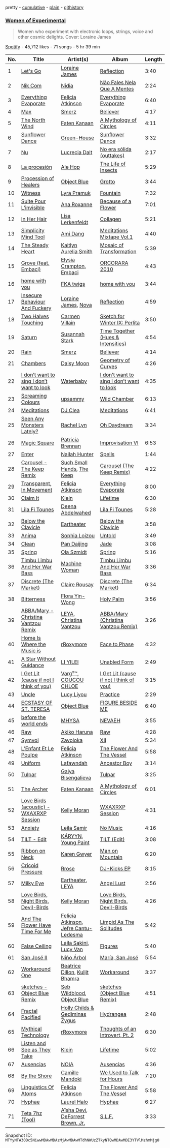 pretty - [cumulative](/playlists/cumulative/37i9dQZF1DWY7uXxMycXfq.md) - [plain](/playlists/plain/37i9dQZF1DWY7uXxMycXfq) - [githistory](https://github.githistory.xyz/mackorone/spotify-playlist-archive/blob/main/playlists/plain/37i9dQZF1DWY7uXxMycXfq)

### [Women of Experimental](https://open.spotify.com/playlist/37i9dQZF1DWY7uXxMycXfq)

> Women who experiment with electronic loops, strings, voice and other cosmic delights\. Cover: Loraine James

[Spotify](https://open.spotify.com/user/spotify) - 45,712 likes - 71 songs - 5 hr 39 min

| No. | Title | Artist(s) | Album | Length |
|---|---|---|---|---|
| 1 | [Let's Go](https://open.spotify.com/track/4eCQi9aVaAWfOnEYEAv3jo) | [Loraine James](https://open.spotify.com/artist/536qHynzDH1QviwhWY9dE3) | [Reflection](https://open.spotify.com/album/38kEdQNfhtwWShFqiqCnt7) | 3:40 |
| 2 | [Nik Com](https://open.spotify.com/track/1Oxf4JleXC7UfIzu0OfQto) | [Nídia](https://open.spotify.com/artist/3BKX2WA8UjZgTIJ2juyQ7G) | [Não Fales Nela Que A Mentes](https://open.spotify.com/album/37k7KzGQIMEnoxD15qq4uL) | 2:24 |
| 3 | [Everything Evaporate](https://open.spotify.com/track/4Ne6Wt5fYHbx3SvTUfr3kR) | [Felicia Atkinson](https://open.spotify.com/artist/5YQURNvswNpWWUWyeNT7we) | [Everything Evaporate](https://open.spotify.com/album/1wKKrYxulFvFe0JUtK5rzC) | 6:40 |
| 4 | [Max](https://open.spotify.com/track/7aWWOiX3LsB80ozbNTSTZb) | [Smerz](https://open.spotify.com/artist/1f8PlfSHEW6fHnILSzm8dI) | [Believer](https://open.spotify.com/album/6L0IdiiAC6ELOGyksKclzn) | 4:17 |
| 5 | [The North Wind](https://open.spotify.com/track/7mc9nqCeNB2gBYoR891KVv) | [Faten Kanaan](https://open.spotify.com/artist/6Jz6XSRQjWHHmdkR2myjjy) | [A Mythology of Circles](https://open.spotify.com/album/0nHy9AEVP4FZcAYHLQHSNz) | 4:11 |
| 6 | [Sunflower Dance](https://open.spotify.com/track/0J9G8MIixgpRmMzS1Xub89) | [Green\-House](https://open.spotify.com/artist/0M6QGBKWICr8dxhh3UJW45) | [Sunflower Dance](https://open.spotify.com/album/5yJ5fcocAccpi4thCNl20p) | 3:32 |
| 7 | [Nu](https://open.spotify.com/track/3eWbA4o2BLC6agL6qCX4XW) | [Lucrecia Dalt](https://open.spotify.com/artist/4LC4vkseYrSEDd6MjZvOO9) | [No era sólida \(outtakes\)](https://open.spotify.com/album/0JvL6zsb0RhvLcLu6E1QgU) | 2:17 |
| 8 | [La procesión](https://open.spotify.com/track/1n0op7KqijQJosc9lhuR0U) | [Ale Hop](https://open.spotify.com/artist/1Ef3JUYNrOM5JfOo9oThPV) | [The Life of Insects](https://open.spotify.com/album/0cmW9PUBl08bvqGHJtp2NT) | 5:29 |
| 9 | [Procession of Healers](https://open.spotify.com/track/4pAyfMSRdtIHmpejDSEvGg) | [Object Blue](https://open.spotify.com/artist/51rzklJj6mqBOEXOiOPqY7) | [Grotto](https://open.spotify.com/album/2FdzXxXyJCo6Wv2vGwirPA) | 3:44 |
| 10 | [Witness](https://open.spotify.com/track/3AxLMf1PoC2QLIt1DblwNv) | [Lyra Pramuk](https://open.spotify.com/artist/4nIgCJvBTi7M3pFn2ELhxm) | [Fountain](https://open.spotify.com/album/0fasH5TVfXvpzoYpFmemgL) | 7:32 |
| 11 | [Suite Pour L'invisible](https://open.spotify.com/track/5JTRbD6x9nnYh3mrrK3kcR) | [Ana Roxanne](https://open.spotify.com/artist/2fSBHYgZUSIQPolv5skG5I) | [Because of a Flower](https://open.spotify.com/album/4JShepplFefZ43GXoE4bRd) | 7:01 |
| 12 | [In Her Hair](https://open.spotify.com/track/76cA2zwvP6oZXMEMrx7jRV) | [Lisa Lerkenfeldt](https://open.spotify.com/artist/3famB97koyRfo502IWQjFL) | [Collagen](https://open.spotify.com/album/5DCzCJxAkCrd011i8CgZgx) | 5:21 |
| 13 | [Simplicity Mind Tool](https://open.spotify.com/track/0cm5sX3eKnZO9VcvcQynzh) | [Ami Dang](https://open.spotify.com/artist/1DAqw4sYHPmgHQ6gzOVDig) | [Meditations Mixtape Vol.1](https://open.spotify.com/album/1CWjlmNEbWC5SRAKugRTyy) | 4:40 |
| 14 | [The Steady Heart](https://open.spotify.com/track/3wByr14kH9QHQ6n7MSudK1) | [Kaitlyn Aurelia Smith](https://open.spotify.com/artist/6P86FLVAK4sxu8OhyQJBvH) | [Mosaic of Transformation](https://open.spotify.com/album/4yzxK85q3777m0q4ljE8aF) | 5:39 |
| 15 | [Grove \(feat\. Embaci\)](https://open.spotify.com/track/3lMDnW7GKJLZDBGiQ5iBDe) | [Elysia Crampton](https://open.spotify.com/artist/75v4Rn3SqXn6dmq2PFrRgN), [Embaci](https://open.spotify.com/artist/7lQGSAbIBqelsj0cSMiXIf) | [ORCORARA 2010](https://open.spotify.com/album/73UrLv10QDG3qA6zwGAxU9) | 4:43 |
| 16 | [home with you](https://open.spotify.com/track/1lofsKXY29reyN9j0doHFF) | [FKA twigs](https://open.spotify.com/artist/6nB0iY1cjSY1KyhYyuIIKH) | [home with you](https://open.spotify.com/album/3nLiYcMpeEOKzb5TzQcJer) | 3:44 |
| 17 | [Insecure Behaviour And Fuckery](https://open.spotify.com/track/2h9fLzxIzDBt4IuioZ1uNk) | [Loraine James](https://open.spotify.com/artist/536qHynzDH1QviwhWY9dE3), [Nova](https://open.spotify.com/artist/3rNhRAltBbferGhIGlZFmh) | [Reflection](https://open.spotify.com/album/38kEdQNfhtwWShFqiqCnt7) | 4:59 |
| 18 | [Two Halves Touching](https://open.spotify.com/track/63Ra6rlO5ybbsEDWOQ395S) | [Carmen Villain](https://open.spotify.com/artist/4Ps6q34DtWOueT2tJtwE5l) | [Sketch for Winter IX: Perlita](https://open.spotify.com/album/4v9uUlcfLWHzhZfmoTjAz8) | 3:50 |
| 19 | [Saturn](https://open.spotify.com/track/1VvsZ7IjtrZ08hm2kEQhVh) | [Susannah Stark](https://open.spotify.com/artist/33Sq6l1YFnUCRWeyYwsVIq) | [Time Together \(Hues & Intensities\)](https://open.spotify.com/album/6CEKHac7n0h7wfp1rmhQWK) | 4:54 |
| 20 | [Rain](https://open.spotify.com/track/39TidRGtvrLJm5m3Jt0D0J) | [Smerz](https://open.spotify.com/artist/1f8PlfSHEW6fHnILSzm8dI) | [Believer](https://open.spotify.com/album/6L0IdiiAC6ELOGyksKclzn) | 4:14 |
| 21 | [Chambers](https://open.spotify.com/track/1YgVmOzs8I1g02PRQ6U3O8) | [Daisy Moon](https://open.spotify.com/artist/0wSbJfUfDDmDmxOaIteZrs) | [Geometry of Curves](https://open.spotify.com/album/5RsnXjuGIOjG3AKTy3tngR) | 4:26 |
| 22 | [I don’t want to sing I don’t want to look](https://open.spotify.com/track/0aAdDwfuGO1X4wfC8ojpir) | [Waterbaby](https://open.spotify.com/artist/7rZM3S0PVEdLKpDLqtXIhx) | [I don’t want to sing I don’t want to look](https://open.spotify.com/album/6qxWy92KAn6uCgwUofBZl0) | 4:35 |
| 23 | [Screaming Colours](https://open.spotify.com/track/2tXEqUJploWqralhIPjmik) | [upsammy](https://open.spotify.com/artist/2orXY2oMFNUtiNrNMDyreV) | [Wild Chamber](https://open.spotify.com/album/7ow4bpiILldUbu975NRIx4) | 6:13 |
| 24 | [Meditations](https://open.spotify.com/track/1C8TMLXojWgI87vacwQD3J) | [DJ Clea](https://open.spotify.com/artist/5ZSGfblqHsmriplkJOoAWx) | [Meditations](https://open.spotify.com/album/1oTKZ4ittv2nOsAfi4r0X9) | 6:41 |
| 25 | [Seen Any Monsters Lately?](https://open.spotify.com/track/5Oqr3XF8VkOMYcZwud2Esp) | [Rachel Lyn](https://open.spotify.com/artist/7aI1w9YIJsFMyVpQivifbP) | [Oh Daydream](https://open.spotify.com/album/1eCWhDovH4FrjSSZpiLRpD) | 3:34 |
| 26 | [Magic Square](https://open.spotify.com/track/62vCBgw9yZcl7aMkovioOG) | [Patricia Brennan](https://open.spotify.com/artist/4Q7mKhsHlU8ku3jEL0oVee) | [Improvisation VI](https://open.spotify.com/album/44u2fyHj47YkM0MhDpFOW2) | 6:53 |
| 27 | [Enter](https://open.spotify.com/track/1E9TVyfXaEsiMHRO07Tvur) | [Nailah Hunter](https://open.spotify.com/artist/6j9xL4IBj8sZNjRiQhx8oF) | [Spells](https://open.spotify.com/album/7iW4kZa3sPooLX2VzgCVVe) | 1:44 |
| 28 | [Carousel \- The Keep Remix](https://open.spotify.com/track/3MT91VktYkeYXl3Oa3s7oi) | [Such Small Hands](https://open.spotify.com/artist/3AE296ekeJvGNsRQ7MZuAr), [The Keep](https://open.spotify.com/artist/4pVuGCnocXntPcLGQN5y3t) | [Carousel \(The Keep Remix\)](https://open.spotify.com/album/6YkF8diIHec5IQ2CAFAeLx) | 4:22 |
| 29 | [Transparent, In Movement](https://open.spotify.com/track/5Q2XN3tPkxtDegL1T1dvPX) | [Felicia Atkinson](https://open.spotify.com/artist/5YQURNvswNpWWUWyeNT7we) | [Everything Evaporate](https://open.spotify.com/album/1wKKrYxulFvFe0JUtK5rzC) | 8:00 |
| 30 | [Claim It](https://open.spotify.com/track/3uSjp9rT55R0WjPSfnoyT8) | [Klein](https://open.spotify.com/artist/6chuFWw4BmHxOc3X0cC8Ct) | [Lifetime](https://open.spotify.com/album/6vZszIMZ7Spzca3C7QSgaY) | 6:30 |
| 31 | [Lila Fi Tounes](https://open.spotify.com/track/3iu9CP00CI0RkU6r2O4MZ6) | [Deena Abdelwahed](https://open.spotify.com/artist/20fUkJZtm2I6zdIuj2XpgV) | [Lila Fi Tounes](https://open.spotify.com/album/6sWThyKtIXhYvRbd9Fdlch) | 5:28 |
| 32 | [Below the Clavicle](https://open.spotify.com/track/4GrERjAZbk3DYtcQS08rAg) | [Eartheater](https://open.spotify.com/artist/18ca9d5EU5R1AhVKPR1cm0) | [Below the Clavicle](https://open.spotify.com/album/5WCKKuHVvmFDEuT7qA6Cy6) | 3:58 |
| 33 | [Anima](https://open.spotify.com/track/57TCJWsAMaz9HRZs61A01w) | [Sophia Loizou](https://open.spotify.com/artist/35wH6kN89Vy5MeYwTKHQ9Q) | [Untold](https://open.spotify.com/album/4kJ3VinF0tkASC6yuavEIn) | 3:49 |
| 34 | [Clean](https://open.spotify.com/track/7iBQFdOUWlNN8oWX6xDwia) | [Pan Daijing](https://open.spotify.com/artist/2OA8e1A4qJVqDHbjnc86dR) | [Jade](https://open.spotify.com/album/2DdXNMENiElKkXXTdr0TWe) | 3:08 |
| 35 | [Spring](https://open.spotify.com/track/0tQdCIVuX5FtbMzrRl5cqs) | [Ola Szmidt](https://open.spotify.com/artist/7xwfXQXRpZH0QOzzM5U4bw) | [Spring](https://open.spotify.com/album/1i0J1ZZQtGKHmw6gokuNzy) | 5:16 |
| 36 | [Timbu Limbu And Her War Bass](https://open.spotify.com/track/44IESxtHXHjxYLUqoKKGK2) | [Machine Woman](https://open.spotify.com/artist/2a8NONYfrGgsdUUORy4rFa) | [Timbu Limbu And Her War Bass](https://open.spotify.com/album/3d9j0nWCz8AjqgBwuZ0ZUb) | 3:36 |
| 37 | [Discrete \(The Market\)](https://open.spotify.com/track/2h0tsulVU8hOZzHog4mLk0) | [Claire Rousay](https://open.spotify.com/artist/24KMaDNklCLuxhzamE6tmq) | [Discrete \(The Market\)](https://open.spotify.com/album/3Kgg7UPQBnIHyLnXAC9xsf) | 6:34 |
| 38 | [Bitterness](https://open.spotify.com/track/78bmUqAUwZyocVG2vHFfSm) | [Flora Yin\-Wong](https://open.spotify.com/artist/6G9Fk5r3RJUQSpsZWh6g6B) | [Holy Palm](https://open.spotify.com/album/67WZCZhqrzUIOMeyRfhkjy) | 3:56 |
| 39 | [ABBA/Mary \- Christina Vantzou Remix](https://open.spotify.com/track/4qdXA8vkqzhmyV4PaHXOt4) | [LEYA](https://open.spotify.com/artist/6Af4zImb75tO0LxOAEdUI1), [Christina Vantzou](https://open.spotify.com/artist/4CMC2nnStv4EENjKBSDpKR) | [ABBA/Mary \(Christina Vantzou Remix\)](https://open.spotify.com/album/3lvfmwUA0Ob9kNOshN5bEi) | 3:26 |
| 40 | [Home Is Where the Music is](https://open.spotify.com/track/2BILRiKI5C4zAjLPDWqDkS) | [rRoxymore](https://open.spotify.com/artist/559oW3wcVAW5tcL1DQniyf) | [Face to Phase](https://open.spotify.com/album/3JAHvyB4gAIjPPxQ6k2XRu) | 4:32 |
| 41 | [A Star Without Guidance](https://open.spotify.com/track/41DqBlrzmldPvR7Cg3f39A) | [LI YILEI](https://open.spotify.com/artist/791gUmsH46HMASQZvPwXsp) | [Unabled Form](https://open.spotify.com/album/7D4A2BboC3hbBQvWUxoboa) | 2:49 |
| 42 | [I Get Lit \(cause if not I think of you\)](https://open.spotify.com/track/4rF1IhOJnxVgf0EP3sHIaB) | [Varg²™](https://open.spotify.com/artist/4g2EfgpanE2Z9LG1nQ9zNy), [COUCOU CHLOE](https://open.spotify.com/artist/5xmw3tD4MbvhA1ay1U0HEC) | [I Get Lit \(cause if not I think of you\)](https://open.spotify.com/album/3aAteCgMLGO2hFcG0Gmhtt) | 3:15 |
| 43 | [Uncle](https://open.spotify.com/track/044d0lsKxvamvywQd7aZEC) | [Lucy Liyou](https://open.spotify.com/artist/0oGtixfxP0ukNPM6KVuwC1) | [Practice](https://open.spotify.com/album/3p2YnEe3fq3KIldwwvh7J8) | 2:29 |
| 44 | [ECSTASY OF ST\. TERESA](https://open.spotify.com/track/7GYlqodPA2sXLI11yE44NZ) | [Object Blue](https://open.spotify.com/artist/51rzklJj6mqBOEXOiOPqY7) | [FIGURE BESIDE ME](https://open.spotify.com/album/1ua3QVWei0VVsllQKUtFxB) | 6:40 |
| 45 | [before the world ends](https://open.spotify.com/track/7DpBf7ce8S02YthdcSs1Ya) | [MHYSA](https://open.spotify.com/artist/2nBxn9F3ekxTZWh9lCS5dy) | [NEVAEH](https://open.spotify.com/album/4Mw4KC7LipiviZTWhXrAhs) | 3:55 |
| 46 | [Raw](https://open.spotify.com/track/3UNwPvrfI6BWjAuQM51Vjd) | [Akiko Haruna](https://open.spotify.com/artist/6TdpkSaXgYdsrS8slEPyER) | [Raw](https://open.spotify.com/album/3ViMjwIDOx3lxhljmhEDOE) | 4:28 |
| 47 | [Symvol](https://open.spotify.com/track/5g8c2v1ijcBcQfCKA3z1gX) | [Zavoloka](https://open.spotify.com/artist/7DynAI5Xfem587lJkE1TRp) | [XII](https://open.spotify.com/album/17OyQoVXU760lLxIkUtGoK) | 5:34 |
| 48 | [L’Enfant Et Le Poulpe](https://open.spotify.com/track/54H7J3fGubgBzSoSCcn4CL) | [Felicia Atkinson](https://open.spotify.com/artist/5YQURNvswNpWWUWyeNT7we) | [The Flower And The Vessel](https://open.spotify.com/album/6q2zdnjrihfiV0NZJQvEOy) | 5:58 |
| 49 | [Uniform](https://open.spotify.com/track/1MidZYlbKH0IUxp5iMICkH) | [Lafawndah](https://open.spotify.com/artist/7jHWye55igIZ6SsF4eXKkP) | [Ancestor Boy](https://open.spotify.com/album/7hfURFEt6v97pRmxTsoSHS) | 3:14 |
| 50 | [Tulpar](https://open.spotify.com/track/2O5bsifaBuEHnnsllXNKkw) | [Galya Bisengalieva](https://open.spotify.com/artist/5XT7fo7ijBPZAWWzXDEaRh) | [Tulpar](https://open.spotify.com/album/2hcsvVURGEaPUL5BXCxNDZ) | 3:25 |
| 51 | [The Archer](https://open.spotify.com/track/0uugjx8o1PE42p11EJTpvJ) | [Faten Kanaan](https://open.spotify.com/artist/6Jz6XSRQjWHHmdkR2myjjy) | [A Mythology of Circles](https://open.spotify.com/album/0nHy9AEVP4FZcAYHLQHSNz) | 6:01 |
| 52 | [Love Birds \(acoustic\) \- WXAXRXP Session](https://open.spotify.com/track/2mpxwkwJKrTCTpWLxetAJn) | [Kelly Moran](https://open.spotify.com/artist/1SFqXNEGetmMW6VPZseNqy) | [WXAXRXP Session](https://open.spotify.com/album/33aX0rd6cQXvAggwL52puW) | 4:31 |
| 53 | [Anxiety](https://open.spotify.com/track/5FTWn7HNbo9XM5Swh7pqi3) | [Leila Samir](https://open.spotify.com/artist/3SEWWBoysH0FKZ7KROMAaG) | [No Music](https://open.spotify.com/album/0LSg3GZEeIW7vMSPJP5bO5) | 4:16 |
| 54 | [TILT \- Edit](https://open.spotify.com/track/7rVPZhq7ua00rtERLs2mgM) | [KÁRYYN](https://open.spotify.com/artist/4DLYIUgjZAea6vgzGwJUTI), [Young Paint](https://open.spotify.com/artist/2fhkMDN3asvYcvkWTh8x0w) | [TILT \(Edit\)](https://open.spotify.com/album/14CH2RyxHReGDZXwahEeRU) | 3:08 |
| 55 | [Ribbon on Neck](https://open.spotify.com/track/6FFfmSXIbCzSCQ5xcprsuG) | [Karen Gwyer](https://open.spotify.com/artist/7CIkQIdBUVT7ppXHLSbK3U) | [Man on Mountain](https://open.spotify.com/album/2vL3mxzjEAr1I0mADmOBOq) | 6:20 |
| 56 | [Cricoid Pressure](https://open.spotify.com/track/4epIlwsUgnPVZWmb5lge5r) | [Rrose](https://open.spotify.com/artist/5naKaYAyzzuPDsh4H2dwyT) | [DJ\-Kicks EP](https://open.spotify.com/album/74LjBQfGWElEun0miBNAdy) | 8:15 |
| 57 | [Milky Eye](https://open.spotify.com/track/433Nhp00SNAmsrX5iCXiyt) | [Eartheater](https://open.spotify.com/artist/18ca9d5EU5R1AhVKPR1cm0), [LEYA](https://open.spotify.com/artist/6Af4zImb75tO0LxOAEdUI1) | [Angel Lust](https://open.spotify.com/album/3vRz46Nap5bLJti3ho90Kv) | 2:56 |
| 58 | [Love Birds, Night Birds, Devil\-Birds](https://open.spotify.com/track/2eK9fQF84eSw3DqJ7LbPOQ) | [Kelly Moran](https://open.spotify.com/artist/1SFqXNEGetmMW6VPZseNqy) | [Love Birds, Night Birds, Devil\-Birds](https://open.spotify.com/album/3JEIiy4nCsXBudx1QZevuC) | 4:26 |
| 59 | [And The Flower Have Time For Me](https://open.spotify.com/track/79esiu48acT9OaALUpQfWG) | [Felicia Atkinson](https://open.spotify.com/artist/5YQURNvswNpWWUWyeNT7we), [Jefre Cantu\-Ledesma](https://open.spotify.com/artist/5MqgtmMdtrsZIQpZzLhpX5) | [Limpid As The Solitudes](https://open.spotify.com/album/45iHfoJPEQlkqAwDGRMANF) | 5:42 |
| 60 | [False Ceiling](https://open.spotify.com/track/0JYSWjXkSV8D1pDmcP7XOQ) | [Laila Sakini](https://open.spotify.com/artist/4oPgOwhDzwOWUOvfR8qPm1), [Lucy Van](https://open.spotify.com/artist/0jouS9J0IuJ4gbwEyr9WMM) | [Figures](https://open.spotify.com/album/6m2mpZaKC4qdo3IFvZby8m) | 5:40 |
| 61 | [San José II](https://open.spotify.com/track/4Zp95y52Y0hQKupJTkLBhP) | [Niño Árbol](https://open.spotify.com/artist/5m0sadWkszdehCnCpa2HYI) | [María, San José](https://open.spotify.com/album/0tZMLAR5U3lOT5ii5JzV63) | 5:54 |
| 62 | [Workaround One](https://open.spotify.com/track/3aEIaA52dHbkiiX9DerDd2) | [Beatrice Dillon](https://open.spotify.com/artist/14H1XUmtWYzRHCQDkoee97), [Kuljit Bhamra](https://open.spotify.com/artist/6MPSPUcWWZsIVbFiw35Ygg) | [Workaround](https://open.spotify.com/album/1kGLxIjski3cSPhXBJRnw9) | 3:37 |
| 63 | [sketches \- Object Blue Remix](https://open.spotify.com/track/4vhzjvazTZ7WmjKOz3ioW7) | [Seb Wildblood](https://open.spotify.com/artist/51Rlwvwkj8L3zakIRr6dUV), [Object Blue](https://open.spotify.com/artist/51rzklJj6mqBOEXOiOPqY7) | [sketches \(Object Blue Remix\)](https://open.spotify.com/album/1wPVZOZJtFHW9pOtGRIJCk) | 4:51 |
| 64 | [Fractal Pacified](https://open.spotify.com/track/2tgmBK6gULwJEG9iXifIem) | [Holly Childs & Gediminas Žygus](https://open.spotify.com/artist/1g6nEHlUX3kYoQKyPoPjhN) | [Hydrangea](https://open.spotify.com/album/6U8O0dnF3aT7neI5HDlcSQ) | 2:48 |
| 65 | [Mythical Technology](https://open.spotify.com/track/48U1t54m5tal8NORnbuHkm) | [rRoxymore](https://open.spotify.com/artist/559oW3wcVAW5tcL1DQniyf) | [Thoughts of an Introvert, Pt\. 2](https://open.spotify.com/album/5VmlDTP081iWPB4nQZizAl) | 6:30 |
| 66 | [Listen and See as They Take](https://open.spotify.com/track/5aaJjmQ4lUVZGkdDt4A2Em) | [Klein](https://open.spotify.com/artist/6chuFWw4BmHxOc3X0cC8Ct) | [Lifetime](https://open.spotify.com/album/6vZszIMZ7Spzca3C7QSgaY) | 5:02 |
| 67 | [Ausencias](https://open.spotify.com/track/0Fj4SRj6Y49Tf5ua87BOnn) | [NOIA](https://open.spotify.com/artist/7ME5Ue2P7g1BP11FRWr7LA) | [Ausencias](https://open.spotify.com/album/5nSLT6KcGQ3ip3Lzu9RICS) | 4:36 |
| 68 | [By the Shore](https://open.spotify.com/track/172HYchcUHffaAYQ8sQOyy) | [Camille Mandoki](https://open.spotify.com/artist/1yeZSt0NrlRsgscElnX09R) | [We Used to Talk for Hours](https://open.spotify.com/album/7M7eUfngPvWbEePRC4Sozr) | 7:20 |
| 69 | [Linguistics Of Atoms](https://open.spotify.com/track/23WxUKkZ2UtaM02LkpFdUE) | [Felicia Atkinson](https://open.spotify.com/artist/5YQURNvswNpWWUWyeNT7we) | [The Flower And The Vessel](https://open.spotify.com/album/6q2zdnjrihfiV0NZJQvEOy) | 5:58 |
| 70 | [Hyphae](https://open.spotify.com/track/1P2vvqWQ36gkiUoxrY9z74) | [Laurel Halo](https://open.spotify.com/artist/0sRVVDpgF2sKzPBkDszzUl) | [Hyphae](https://open.spotify.com/album/3Y2DIQoC2UeA1oSr1vhTbF) | 6:27 |
| 71 | [Teta 7hz \(Tool\)](https://open.spotify.com/track/1RJqmHAEDJ78qnxeI4m2vE) | [Aïsha Devi](https://open.spotify.com/artist/4RtrEYqj2bINZ2HXWUG3j4), [DeForrest Brown, Jr.](https://open.spotify.com/artist/6QxG7s5M7Kxe2IAvhfa75t) | [S.L.F.](https://open.spotify.com/album/7lFAHbDgEMj5EKINFsIdp6) | 3:33 |

Snapshot ID: `MTYyNTA3ODc5NiwwMDAwMDAzMjAwMDAwMTdhNWUzZTkyNTQwMDAwMDE3YTVlMzhmMjg0`